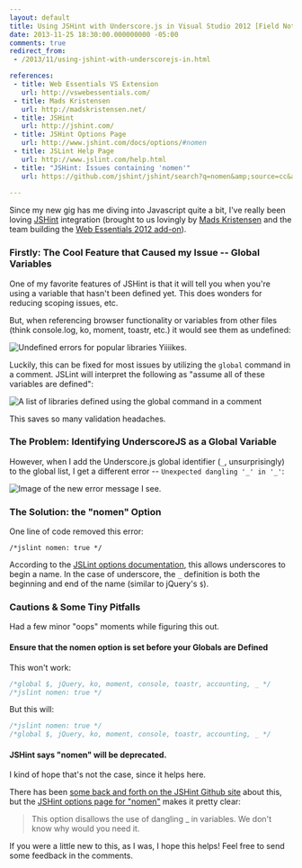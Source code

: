 ```yaml
---
layout: default
title: Using JSHint with Underscore.js in Visual Studio 2012 [Field Notes]
date: 2013-11-25 18:30:00.000000000 -05:00
comments: true
redirect_from: 
 - /2013/11/using-jshint-with-underscorejs-in.html

references: 
 - title: Web Essentials VS Extension
   url: http://vswebessentials.com/
 - title: Mads Kristensen
   url: http://madskristensen.net/
 - title: JSHint
   url: http://jshint.com/
 - title: JSHint Options Page
   url: http://www.jshint.com/docs/options/#nomen
 - title: JSLint Help Page
   url: http://www.jslint.com/help.html
 - title: "JSHint: Issues containing 'nomen'"
   url: https://github.com/jshint/jshint/search?q=nomen&amp;source=cc&amp;type=Issues
  
---
```

Since my new gig has me diving into Javascript quite a bit, I've really been loving [JSHint] integration (brought to us lovingly by [Mads Kristensen] and the team building the [Web Essentials 2012 add-on][WE]).

### Firstly: The Cool Feature that Caused my Issue -- Global Variables
One of my favorite features of JSHint is that it will tell you when you're using a variable that hasn't been defined yet. This does wonders for reducing scoping issues, etc.

But, when referencing browser functionality or variables from other files (think console.log, ko, moment, toastr, etc.) it would see them as undefined:

![Undefined errors for popular libraries]({{site.post-images}}/2013-11-25_JSHint_UndefinedErrors.png)
Yiiiikes.

Luckily, this can be fixed for most issues by utilizing the `global` command in a comment. JSLint will interpret the following as "assume all of these variables are defined":

![A list of libraries defined using the global command in a comment]({{site.post-images}}/2013-11-25_JSHint_GlobalCommand.png)

This saves so many validation headaches.

### The Problem: Identifying UnderscoreJS as a Global Variable
However, when I add the Underscore.js global identifier (`_`, unsurprisingly) to the global list, I get a different error -- `Unexpected dangling '_' in '_'`:

![Image of the new error message I see.]({{site.post-images}}/2013-11-25_JSHint_UnexpectedDanglign.png)

### The Solution: the "nomen" Option

One line of code removed this error:

    /*jslint nomen: true */

According to the [JSLint options documentation][JSLint Options], this allows underscores to begin a name. In the case of underscore, the `_` definition is both the beginning and end of the name (similar to jQuery's `$`).

### Cautions &amp; Some Tiny Pitfalls
Had a few minor "oops" moments while figuring this out.

#### Ensure that the nomen option is set before your Globals are Defined

This won't work:

```js
/*global $, jQuery, ko, moment, console, toastr, accounting, _ */
/*jslint nomen: true */
```
But this will:

```js
/*jslint nomen: true */
/*global $, jQuery, ko, moment, console, toastr, accounting, _ */
```

#### JSHint says "nomen" will be deprecated.

I kind of hope that's not the case, since it helps here.

There has been [some back and forth on the JSHint Github site][GH Link] about this, but the [JSHint options page for "nomen"][Nomen Link] makes it pretty clear:

> This option disallows the use of dangling _ in variables. We don't know why would you need it.

If you were a little new to this, as I was, I hope this helps! Feel free to send some feedback in the comments.

[JSHint]: http://jshint.com/
[Mads Kristensen]: http://madskristensen.net/
[WE]: http://vswebessentials.com/
[JSLint Options]: http://www.jslint.com/help.html
[GH Link]: https://github.com/jshint/jshint/search?q=nomen&amp;source=cc&amp;type=Issues
[Nomen Link]: http://www.jshint.com/docs/options/#nomen